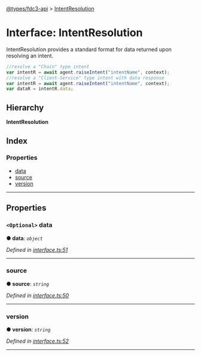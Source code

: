[@types/fdc3-api](../README.md) > [IntentResolution](../interfaces/intentresolution.md)

# Interface: IntentResolution

IntentResolution provides a standard format for data returned upon resolving an intent.

```javascript
//resolve a "Chain" type intent
var intentR = await agent.raiseIntent("intentName", context);
//resolve a "Client-Service" type intent with data response
var intentR = await agent.raiseIntent("intentName", context);
var dataR = intentR.data;
```

## Hierarchy

**IntentResolution**

## Index

### Properties

* [data](intentresolution.md#data)
* [source](intentresolution.md#source)
* [version](intentresolution.md#version)

---

## Properties

<a id="data"></a>

### `<Optional>` data

**● data**: *`object`*

*Defined in [interface.ts:51](/src/interface.ts#L51)*

___
<a id="source"></a>

###  source

**● source**: *`string`*

*Defined in [interface.ts:50](/src/interface.ts#L50)*

___
<a id="version"></a>

###  version

**● version**: *`string`*

*Defined in [interface.ts:52](/src/interface.ts#L52)*

___

